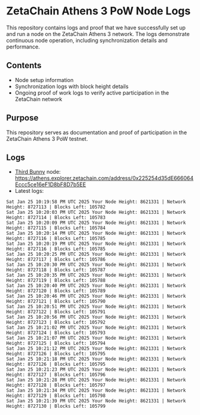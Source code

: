 # ZetaChain Athens 3 PoW Node Logs
This repository contains logs and proof that we have successfully set up and run a node on the ZetaChain Athens 3 network. The logs demonstrate continuous node operation, including synchronization details and performance.

## Contents
- Node setup information
- Synchronization logs with block height details
- Ongoing proof of work logs to verify active participation in the ZetaChain network

## Purpose
This repository serves as documentation and proof of participation in the ZetaChain Athens 3 PoW testnet.

## Logs

- [Third Bunny](https://thirdbunny.xyz/) node: https://athens.explorer.zetachain.com/address/0x225254d35dE666064Eccc5ce16eF1D8bF8D7b5EE
- Latest logs:
```
Sat Jan 25 10:19:58 PM UTC 2025 Your Node Height: 8621331 | Network Height: 8727113 | Blocks Left: 105782
Sat Jan 25 10:20:03 PM UTC 2025 Your Node Height: 8621331 | Network Height: 8727114 | Blocks Left: 105783
Sat Jan 25 10:20:09 PM UTC 2025 Your Node Height: 8621331 | Network Height: 8727115 | Blocks Left: 105784
Sat Jan 25 10:20:14 PM UTC 2025 Your Node Height: 8621331 | Network Height: 8727116 | Blocks Left: 105785
Sat Jan 25 10:20:19 PM UTC 2025 Your Node Height: 8621331 | Network Height: 8727116 | Blocks Left: 105785
Sat Jan 25 10:20:25 PM UTC 2025 Your Node Height: 8621331 | Network Height: 8727117 | Blocks Left: 105786
Sat Jan 25 10:20:30 PM UTC 2025 Your Node Height: 8621331 | Network Height: 8727118 | Blocks Left: 105787
Sat Jan 25 10:20:35 PM UTC 2025 Your Node Height: 8621331 | Network Height: 8727119 | Blocks Left: 105788
Sat Jan 25 10:20:40 PM UTC 2025 Your Node Height: 8621331 | Network Height: 8727120 | Blocks Left: 105789
Sat Jan 25 10:20:46 PM UTC 2025 Your Node Height: 8621331 | Network Height: 8727121 | Blocks Left: 105790
Sat Jan 25 10:20:51 PM UTC 2025 Your Node Height: 8621331 | Network Height: 8727122 | Blocks Left: 105791
Sat Jan 25 10:20:56 PM UTC 2025 Your Node Height: 8621331 | Network Height: 8727123 | Blocks Left: 105792
Sat Jan 25 10:21:02 PM UTC 2025 Your Node Height: 8621331 | Network Height: 8727124 | Blocks Left: 105793
Sat Jan 25 10:21:07 PM UTC 2025 Your Node Height: 8621331 | Network Height: 8727125 | Blocks Left: 105794
Sat Jan 25 10:21:12 PM UTC 2025 Your Node Height: 8621331 | Network Height: 8727126 | Blocks Left: 105795
Sat Jan 25 10:21:18 PM UTC 2025 Your Node Height: 8621331 | Network Height: 8727126 | Blocks Left: 105795
Sat Jan 25 10:21:23 PM UTC 2025 Your Node Height: 8621331 | Network Height: 8727127 | Blocks Left: 105796
Sat Jan 25 10:21:28 PM UTC 2025 Your Node Height: 8621331 | Network Height: 8727128 | Blocks Left: 105797
Sat Jan 25 10:21:34 PM UTC 2025 Your Node Height: 8621331 | Network Height: 8727129 | Blocks Left: 105798
Sat Jan 25 10:21:39 PM UTC 2025 Your Node Height: 8621331 | Network Height: 8727130 | Blocks Left: 105799
```
